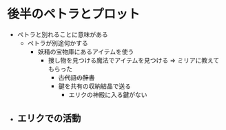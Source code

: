 # 後半のペトラとプロット
- ペトラと別れることに意味がある
  - ペトラが別途何かする
    - 妖精の宝物庫にあるアイテムを使う
      - 捜し物を見つける魔法でアイテムを見つける => ミリアに教えてもらった
        - ~~古代語の辞書~~
        - 鍵を共有の収納結晶で送る
          - エリクの神殿に入る鍵がない
- エリクでの活動
  - 
